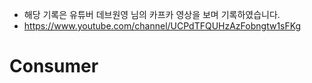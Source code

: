 - 해당 기록은 유튜버 데브원영 님의 카프카 영상을 보며 기록하였습니다.
- https://www.youtube.com/channel/UCPdTFQUHzAzFobngtw1sFKg

# Consumer
